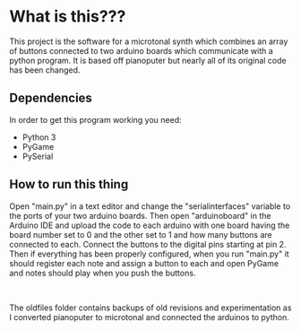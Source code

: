 <h1>What is this???</h1>
This project is the software for a microtonal synth which combines an array of buttons connected to two arduino boards which communicate with a python program. It is based off pianoputer but nearly all of its original code has been changed.
<h2>Dependencies</h2>
In order to get this program working you need:
<ul>
	<li>Python 3</li>
	<li>PyGame</li>
	<li>PySerial</li>
</ul>
<h2>How to run this thing</h2>
<p>
Open "main.py" in a text editor and change the "serialinterfaces" variable to the ports of your two arduino boards. Then open "arduinoboard" in the Arduino IDE and upload the code to each arduino with one board having the board number set to 0 and the other set to 1 and how many buttons are connected to each. Connect the buttons to the digital pins starting at pin 2. Then if everything has been properly configured, when you run "main.py" it should register each note and assign a button to each and open PyGame and notes should play when you push the buttons.</p>
<br>
<p>The oldfiles folder contains backups of old revisions and experimentation as I converted pianoputer to microtonal and connected the arduinos to python.</p>